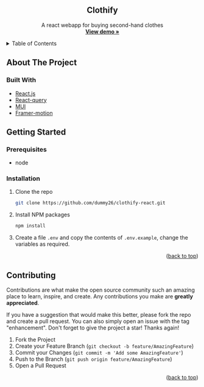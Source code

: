 <a name="readme-top"></a>


<!-- PROJECT LOGO -->
<br />
<div align="center">
  <!-- <a href="https://github.com/dummy26/clothify-react">
    <img src="images/logo.png" alt="Logo" width="80" height="80">
  </a> -->

<h2 align="center">Clothify</h2>

  <p align="center">
    A react webapp for buying second-hand clothes
    <br />
    <a href="https://clothify-react.herokuapp.com"><strong>View demo »</strong></a>
</div>


<!-- TABLE OF CONTENTS -->
<details>
  <summary>Table of Contents</summary>
  <ol>
    <li>
      <a href="#about-the-project">About The Project</a>
      <ul>
        <li><a href="#built-with">Built With</a></li>
      </ul>
    </li>
    <li>
      <a href="#getting-started">Getting Started</a>
      <ul>
        <li><a href="#prerequisites">Prerequisites</a></li>
        <li><a href="#installation">Installation</a></li>
      </ul>
    </li>
    <li><a href="#usage">Usage</a></li>
    <li><a href="#roadmap">Roadmap</a></li>
    <li><a href="#contributing">Contributing</a></li>
    <!-- <li><a href="#license">License</a></li> -->
    <!-- <li><a href="#contact">Contact</a></li> -->
    <!-- <li><a href="#acknowledgments">Acknowledgments</a></li> -->
  </ol>
</details>



<!-- ABOUT THE PROJECT -->
## About The Project

<!-- [![Product Name Screen Shot][product-screenshot]](https://example.com) -->



### Built With

- [React.js](https://reactjs.org/)
- [React-query](https://tanstack.com/query/v4)
- [MUI](https://mui.com/)
- [Framer-motion](https://www.framer.com/motion/)


<!-- GETTING STARTED -->
## Getting Started

### Prerequisites

- node


### Installation

1. Clone the repo
   ```sh
   git clone https://github.com/dummy26/clothify-react.git
   ```
2. Install NPM packages
   ```sh
   npm install
   ```
3. Create a file `.env` and copy the contents of `.env.example`, change the variables as required.

<p align="right">(<a href="#readme-top">back to top</a>)</p>



<!-- USAGE EXAMPLES -->
<!-- ## Usage

Use this space to show useful examples of how a project can be used. Additional screenshots, code examples and demos work well in this space. You may also link to more resources.

_For more examples, please refer to the [Documentation](https://example.com)_

<p align="right">(<a href="#readme-top">back to top</a>)</p> -->



<!-- CONTRIBUTING -->
## Contributing

Contributions are what make the open source community such an amazing place to learn, inspire, and create. Any contributions you make are **greatly appreciated**.

If you have a suggestion that would make this better, please fork the repo and create a pull request. You can also simply open an issue with the tag "enhancement".
Don't forget to give the project a star! Thanks again!

1. Fork the Project
2. Create your Feature Branch (`git checkout -b feature/AmazingFeature`)
3. Commit your Changes (`git commit -m 'Add some AmazingFeature'`)
4. Push to the Branch (`git push origin feature/AmazingFeature`)
5. Open a Pull Request

<p align="right">(<a href="#readme-top">back to top</a>)</p>



<!-- LICENSE -->
<!-- ## License

Distributed under the MIT License. See `LICENSE.txt` for more information. -->

<!-- <p align="right">(<a href="#readme-top">back to top</a>)</p> -->



<!-- MARKDOWN LINKS & IMAGES -->
<!-- https://www.markdownguide.org/basic-syntax/#reference-style-links -->
[contributors-shield]: https://img.shields.io/github/contributors/dummy26/clothify-react.svg?style=for-the-badge
[contributors-url]: https://github.com/dummy26/clothify-react/graphs/contributors
[forks-shield]: https://img.shields.io/github/forks/dummy26/clothify-react.svg?style=for-the-badge
[forks-url]: https://github.com/dummy26/clothify-react/network/members
[stars-shield]: https://img.shields.io/github/stars/dummy26/clothify-react.svg?style=for-the-badge
[stars-url]: https://github.com/dummy26/clothify-react/stargazers
[issues-shield]: https://img.shields.io/github/issues/dummy26/clothify-react.svg?style=for-the-badge
[issues-url]: https://github.com/dummy26/clothify-react/issues
[license-shield]: https://img.shields.io/github/license/dummy26/clothify-react.svg?style=for-the-badge
[license-url]: https://github.com/dummy26/clothify-react/blob/master/LICENSE.txt
[linkedin-shield]: https://img.shields.io/badge/-LinkedIn-black.svg?style=for-the-badge&logo=linkedin&colorB=555
[linkedin-url]: https://linkedin.com/in/linkedin_username
[product-screenshot]: images/screenshot.png
[Next.js]: https://img.shields.io/badge/next.js-000000?style=for-the-badge&logo=nextdotjs&logoColor=white
[Next-url]: https://nextjs.org/
[React.js]: https://img.shields.io/badge/React-20232A?style=for-the-badge&logo=react&logoColor=61DAFB
[React-url]: https://reactjs.org/
[Vue.js]: https://img.shields.io/badge/Vue.js-35495E?style=for-the-badge&logo=vuedotjs&logoColor=4FC08D
[Vue-url]: https://vuejs.org/
[Angular.io]: https://img.shields.io/badge/Angular-DD0031?style=for-the-badge&logo=angular&logoColor=white
[Angular-url]: https://angular.io/
[Svelte.dev]: https://img.shields.io/badge/Svelte-4A4A55?style=for-the-badge&logo=svelte&logoColor=FF3E00
[Svelte-url]: https://svelte.dev/
[Laravel.com]: https://img.shields.io/badge/Laravel-FF2D20?style=for-the-badge&logo=laravel&logoColor=white
[Laravel-url]: https://laravel.com
[Bootstrap.com]: https://img.shields.io/badge/Bootstrap-563D7C?style=for-the-badge&logo=bootstrap&logoColor=white
[Bootstrap-url]: https://getbootstrap.com
[JQuery.com]: https://img.shields.io/badge/jQuery-0769AD?style=for-the-badge&logo=jquery&logoColor=white
[JQuery-url]: https://jquery.com 